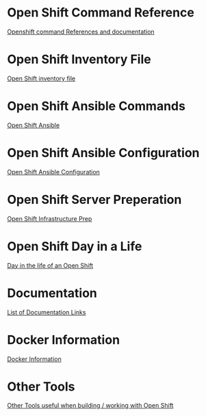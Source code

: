 <!-- TITLE: Home -->
<!-- SUBTITLE: Main Launching page for the wiki -->

# Open Shift Command Reference
[Openshift command References and documentation ](command-reference)

# Open Shift Inventory File
[Open Shift inventory file](inventory-file)

# Open Shift Ansible Commands
[Open Shift Ansible](openshift-ansible-cmds)
# Open Shift Ansible Configuration
[Open Shift Ansible Configuration](openshift-ansible-config)

# Open Shift Server Preperation
[Open Shift Infrastructure Prep](openshift-infrastructure-config)

# Open Shift Day in a Life
[Day in the life of an Open Shift](day_in_life)

# Documentation
[List of Documentation Links](documentation-links)

# Docker Information
[Docker Information](docker-information)

# Other Tools
[Other Tools useful when building / working with Open Shift](openshift-other-tools)


